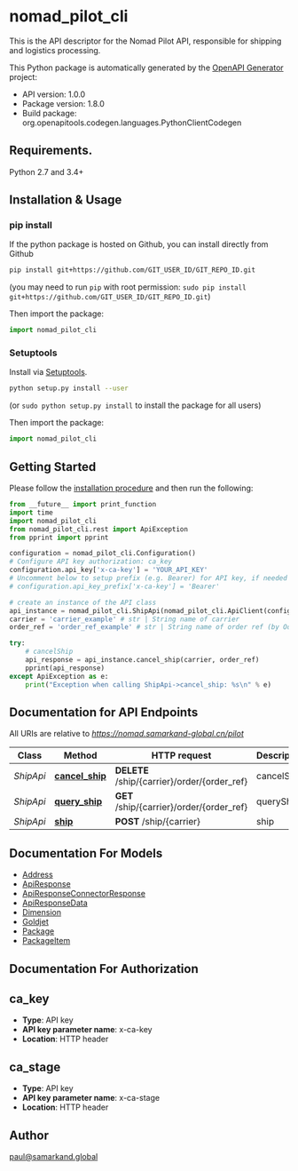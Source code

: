 # nomad_pilot_cli
This is the API descriptor for the Nomad Pilot API, responsible for shipping and logistics processing.

This Python package is automatically generated by the [OpenAPI Generator](https://openapi-generator.tech) project:

- API version: 1.0.0
- Package version: 1.8.0
- Build package: org.openapitools.codegen.languages.PythonClientCodegen

## Requirements.

Python 2.7 and 3.4+

## Installation & Usage
### pip install

If the python package is hosted on Github, you can install directly from Github

```sh
pip install git+https://github.com/GIT_USER_ID/GIT_REPO_ID.git
```
(you may need to run `pip` with root permission: `sudo pip install git+https://github.com/GIT_USER_ID/GIT_REPO_ID.git`)

Then import the package:
```python
import nomad_pilot_cli 
```

### Setuptools

Install via [Setuptools](http://pypi.python.org/pypi/setuptools).

```sh
python setup.py install --user
```
(or `sudo python setup.py install` to install the package for all users)

Then import the package:
```python
import nomad_pilot_cli
```

## Getting Started

Please follow the [installation procedure](#installation--usage) and then run the following:

```python
from __future__ import print_function
import time
import nomad_pilot_cli
from nomad_pilot_cli.rest import ApiException
from pprint import pprint

configuration = nomad_pilot_cli.Configuration()
# Configure API key authorization: ca_key
configuration.api_key['x-ca-key'] = 'YOUR_API_KEY'
# Uncomment below to setup prefix (e.g. Bearer) for API key, if needed
# configuration.api_key_prefix['x-ca-key'] = 'Bearer'

# create an instance of the API class
api_instance = nomad_pilot_cli.ShipApi(nomad_pilot_cli.ApiClient(configuration))
carrier = 'carrier_example' # str | String name of carrier
order_ref = 'order_ref_example' # str | String name of order ref (by Odoo)

try:
    # cancelShip
    api_response = api_instance.cancel_ship(carrier, order_ref)
    pprint(api_response)
except ApiException as e:
    print("Exception when calling ShipApi->cancel_ship: %s\n" % e)

```

## Documentation for API Endpoints

All URIs are relative to *https://nomad.samarkand-global.cn/pilot*

Class | Method | HTTP request | Description
------------ | ------------- | ------------- | -------------
*ShipApi* | [**cancel_ship**](docs/ShipApi.md#cancel_ship) | **DELETE** /ship/{carrier}/order/{order_ref} | cancelShip
*ShipApi* | [**query_ship**](docs/ShipApi.md#query_ship) | **GET** /ship/{carrier}/order/{order_ref} | queryShip
*ShipApi* | [**ship**](docs/ShipApi.md#ship) | **POST** /ship/{carrier} | ship


## Documentation For Models

 - [Address](docs/Address.md)
 - [ApiResponse](docs/ApiResponse.md)
 - [ApiResponseConnectorResponse](docs/ApiResponseConnectorResponse.md)
 - [ApiResponseData](docs/ApiResponseData.md)
 - [Dimension](docs/Dimension.md)
 - [Goldjet](docs/Goldjet.md)
 - [Package](docs/Package.md)
 - [PackageItem](docs/PackageItem.md)


## Documentation For Authorization


## ca_key

- **Type**: API key
- **API key parameter name**: x-ca-key
- **Location**: HTTP header


## ca_stage

- **Type**: API key
- **API key parameter name**: x-ca-stage
- **Location**: HTTP header


## Author

paul@samarkand.global


